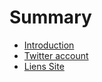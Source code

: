 # Summary

* [Introduction](README.md)
* [Twitter account](chapter1.md)
* [Liens Site](liens-site.md)

